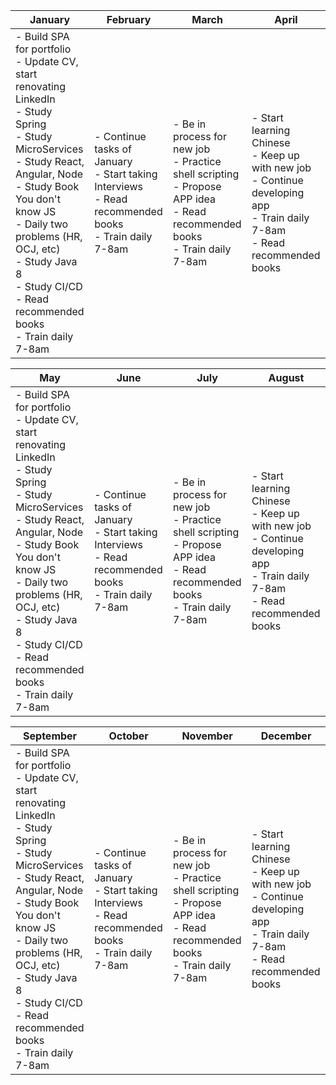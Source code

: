 | January                                                                                                                                                                                                                                                                                                        | February                                                                                                    | March                                                                                                                              | April                                                                                                                              |
|----------------------------------------------------------------------------------------------------------------------------------------------------------------------------------------------------------------------------------------------------------------------------------------------------------------|-------------------------------------------------------------------------------------------------------------|------------------------------------------------------------------------------------------------------------------------------------|------------------------------------------------------------------------------------------------------------------------------------|
| - Build SPA for portfolio<br>- Update CV, start renovating LinkedIn<br>- Study Spring<br>- Study MicroServices<br>- Study React, Angular, Node<br>- Study Book You don't know JS<br>- Daily two problems (HR, OCJ, etc)<br>- Study Java 8<br>- Study CI/CD<br>- Read recommended books <br>- Train daily 7-8am | - Continue tasks of January<br>- Start taking Interviews<br>- Read recommended books<br>- Train daily 7-8am | - Be in process for new job<br>- Practice shell scripting<br>- Propose APP idea<br>- Read recommended books<br>- Train daily 7-8am | - Start learning Chinese<br>- Keep up with new job<br>- Continue developing app<br>- Train daily 7-8am<br>- Read recommended books |


| May                                                                                                                                                                                                                                                                                                        | June                                                                                                    | July                                                                                                                              | August                                                                                                                              |
|----------------------------------------------------------------------------------------------------------------------------------------------------------------------------------------------------------------------------------------------------------------------------------------------------------------|-------------------------------------------------------------------------------------------------------------|------------------------------------------------------------------------------------------------------------------------------------|------------------------------------------------------------------------------------------------------------------------------------|
| - Build SPA for portfolio<br>- Update CV, start renovating LinkedIn<br>- Study Spring<br>- Study MicroServices<br>- Study React, Angular, Node<br>- Study Book You don't know JS<br>- Daily two problems (HR, OCJ, etc)<br>- Study Java 8<br>- Study CI/CD<br>- Read recommended books <br>- Train daily 7-8am | - Continue tasks of January<br>- Start taking Interviews<br>- Read recommended books<br>- Train daily 7-8am | - Be in process for new job<br>- Practice shell scripting<br>- Propose APP idea<br>- Read recommended books<br>- Train daily 7-8am | - Start learning Chinese<br>- Keep up with new job<br>- Continue developing app<br>- Train daily 7-8am<br>- Read recommended books |

| September                                                                                                                                                                                                                                                                                                        | October                                                                                                    | November                                                                                                                              | December                                                                                                                              |
|----------------------------------------------------------------------------------------------------------------------------------------------------------------------------------------------------------------------------------------------------------------------------------------------------------------|-------------------------------------------------------------------------------------------------------------|------------------------------------------------------------------------------------------------------------------------------------|------------------------------------------------------------------------------------------------------------------------------------|
| - Build SPA for portfolio<br>- Update CV, start renovating LinkedIn<br>- Study Spring<br>- Study MicroServices<br>- Study React, Angular, Node<br>- Study Book You don't know JS<br>- Daily two problems (HR, OCJ, etc)<br>- Study Java 8<br>- Study CI/CD<br>- Read recommended books <br>- Train daily 7-8am | - Continue tasks of January<br>- Start taking Interviews<br>- Read recommended books<br>- Train daily 7-8am | - Be in process for new job<br>- Practice shell scripting<br>- Propose APP idea<br>- Read recommended books<br>- Train daily 7-8am | - Start learning Chinese<br>- Keep up with new job<br>- Continue developing app<br>- Train daily 7-8am<br>- Read recommended books |